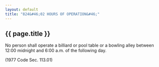 ```yaml
---
layout: default 
title: "824&#46;02 HOURS OF OPERATION&#46;"
---
```


{{ page.title }}
----------------

No person shall operate a billiard or pool table or a bowling alley
between 12:00 midnight and 6:00 a.m. of the following day.

(1977 Code Sec. 113.01)
